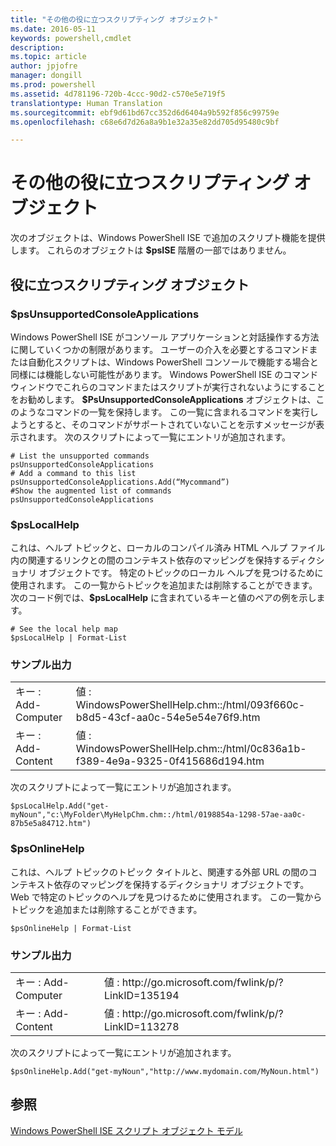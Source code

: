 ```yaml
---
title: "その他の役に立つスクリプティング オブジェクト"
ms.date: 2016-05-11
keywords: powershell,cmdlet
description: 
ms.topic: article
author: jpjofre
manager: dongill
ms.prod: powershell
ms.assetid: 4d781196-720b-4ccc-90d2-c570e5e719f5
translationtype: Human Translation
ms.sourcegitcommit: ebf9d61bd67cc352d6d6404a9b592f856c99759e
ms.openlocfilehash: c68e6d7d26a8a9b1e32a35e82dd705d95480c9bf

---
```


# その他の役に立つスクリプティング オブジェクト
  次のオブジェクトは、Windows PowerShell ISE で追加のスクリプト機能を提供します。 これらのオブジェクトは **$psISE** 階層の一部ではありません。

## 役に立つスクリプティング オブジェクト

### $psUnsupportedConsoleApplications
 Windows PowerShell ISE がコンソール アプリケーションと対話操作する方法に関していくつかの制限があります。 ユーザーの介入を必要とするコマンドまたは自動化スクリプトは、Windows PowerShell コンソールで機能する場合と同様には機能しない可能性があります。 Windows PowerShell ISE のコマンド ウィンドウでこれらのコマンドまたはスクリプトが実行されないようにすることをお勧めします。 **$PsUnsupportedConsoleApplications** オブジェクトは、このようなコマンドの一覧を保持します。 この一覧に含まれるコマンドを実行しようとすると、そのコマンドがサポートされていないことを示すメッセージが表示されます。 次のスクリプトによって一覧にエントリが追加されます。

```
# List the unsupported commands
psUnsupportedConsoleApplications
# Add a command to this list
psUnsupportedConsoleApplications.Add(“Mycommand”)
#Show the augmented list of commands
psUnsupportedConsoleApplications

```

### $psLocalHelp
 これは、ヘルプ トピックと、ローカルのコンパイル済み HTML ヘルプ ファイル内の関連するリンクとの間のコンテキスト依存のマッピングを保持するディクショナリ オブジェクトです。 特定のトピックのローカル ヘルプを見つけるために使用されます。 この一覧からトピックを追加または削除することができます。 次のコード例では、**$psLocalHelp** に含まれているキーと値のペアの例を示します。

```
# See the local help map
$psLocalHelp | Format-List

```

### サンプル出力

|||
|-|-|
|キー : Add\-Computer|値 : WindowsPowerShellHelp.chm::\/html\/093f660c\-b8d5\-43cf\-aa0c\-54e5e54e76f9.htm|
|キー : Add\-Content|値 : WindowsPowerShellHelp.chm::\/html\/0c836a1b\-f389\-4e9a\-9325\-0f415686d194.htm|

 次のスクリプトによって一覧にエントリが追加されます。

```
$psLocalHelp.Add("get-myNoun","c:\MyFolder\MyHelpChm.chm::/html/0198854a-1298-57ae-aa0c-87b5e5a84712.htm")
```

### $psOnlineHelp
 これは、ヘルプ トピックのトピック タイトルと、関連する外部 URL の間のコンテキスト依存のマッピングを保持するディクショナリ オブジェクトです。 Web で特定のトピックのヘルプを見つけるために使用されます。 この一覧からトピックを追加または削除することができます。

```
$psOnlineHelp | Format-List

```

### サンプル出力

|||
|-|-|
|キー : Add\-Computer|値 : http:\/\/go.microsoft.com\/fwlink\/p\/?LinkID\=135194|
|キー : Add\-Content|値 : http:\/\/go.microsoft.com\/fwlink\/p\/?LinkID\=113278|

 次のスクリプトによって一覧にエントリが追加されます。

```
$psOnlineHelp.Add("get-myNoun","http://www.mydomain.com/MyNoun.html")
```

## 参照
 [Windows PowerShell ISE スクリプト オブジェクト モデル](../../core-powershell/ise/The-Windows-PowerShell-ISE-Scripting-Object-Model.md)

  



<!--HONumber=Jul16_HO1-->


